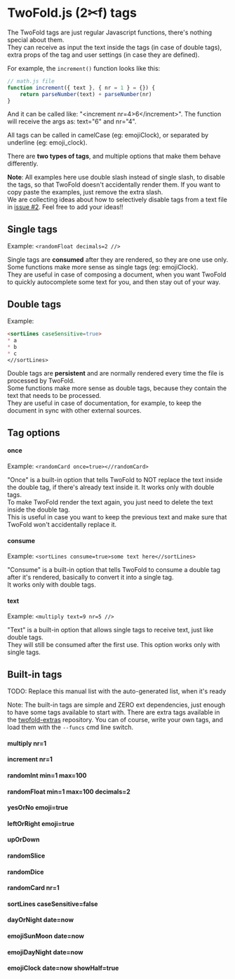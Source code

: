 # TwoFold.js (2✂︎f) tags

The TwoFold tags are just regular Javascript functions, there's nothing special about them.<br/>
They can receive as input the text inside the tags (in case of double tags), extra props of the tag and user settings (in case they are defined).

For example, the `increment()` function looks like this:

```js
// math.js file
function increment({ text }, { nr = 1 } = {}) {
    return parseNumber(text) + parseNumber(nr)
}
```

And it can be called like: "&lt;increment nr=4>6&lt;/increment>".
The function will receive the args as: text="6" and nr="4".

All tags can be called in camelCase (eg: emojiClock), or separated by underline (eg: emoji_clock).

There are **two types of tags**, and multiple options that make them behave differently.

**Note**: All examples here use double slash instead of single slash, to disable the tags, so that TwoFold doesn't accidentally render them. If you want to copy paste the examples, just remove the extra slash.<br/>
We are collecting ideas about how to selectively disable tags from a text file in [issue #2](https://github.com/ShinyTrinkets/twofold.js/issues/2). Feel free to add your ideas!!


## Single tags

Example: `<randomFloat decimals=2 //>`

Single tags are **consumed** after they are rendered, so they are one use only.<br/>
Some functions make more sense as single tags (eg: emojiClock).<br/>
They are useful in case of composing a document, when you want TwoFold to quickly autocomplete some text for you, and then stay out of your way.


## Double tags

Example:

```md
<sortLines caseSensitive=true>
* a
* b
* c
<//sortLines>
```

Double tags are **persistent** and are normally rendered every time the file is processed by TwoFold.<br/>
Some functions make more sense as double tags, because they contain the text that needs to be processed.<br/>
They are useful in case of documentation, for example, to keep the document in sync with other external sources.


## Tag options

#### once

Example: `<randomCard once=true><//randomCard>`

"Once" is a built-in option that tells TwoFold to NOT replace the text inside the double tag, if there's already text inside it.
It works only with double tags.<br/>
To make TwoFold render the text again, you just need to delete the text inside the double tag.<br/>
This is useful in case you want to keep the previous text and make sure that TwoFold won't accidentally replace it.

#### consume

Example: `<sortLines consume=true>some text here<//sortLines>`

"Consume" is a built-in option that tells TwoFold to consume a double tag after it's rendered, basically to convert it into a single tag.<br/>
It works only with double tags.

#### text

Example: `<multiply text=9 nr=5 //>`

"Text" is a built-in option that allows single tags to receive text, just like double tags.<br/>
They will still be consumed after the first use. This option works only with single tags.


## Built-in tags

TODO: Replace this manual list with the auto-generated list, when it's ready

Note: The built-in tags are simple and ZERO ext dependencies, just enough to have some tags available to start with.
There are extra tags available in the [twofold-extras](https://github.com/ShinyTrinkets/twofold-extras) repository.
You can of course, write your own tags, and load them with the `--funcs` cmd line switch.

#### multiply nr=1

#### increment nr=1

#### randomInt min=1 max=100

#### randomFloat min=1 max=100 decimals=2

#### yesOrNo emoji=true

#### leftOrRight emoji=true

#### upOrDown

#### randomSlice

#### randomDice

#### randomCard nr=1

#### sortLines caseSensitive=false

#### dayOrNight date=now

#### emojiSunMoon date=now

#### emojiDayNight date=now

#### emojiClock date=now showHalf=true
